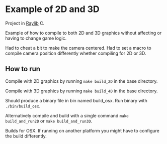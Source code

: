 # Example of 2D and 3D

Project in [Raylib](https://www.raylib.com/) C. 

Example of how to compile to both 2D and 3D graphics without affecting or having to change game logic.

Had to cheat a bit to make the camera centered. Had to set a macro to compile camera position differently whether compiling for 2D or 3D.

## How to run

Compile with 2D graphics by running `make build_2D` in the base directory.

Compile with 3D graphics by running `make build_4D` in the base directory.

Should produce a binary file in bin named build_osx. Run binary with `./bin/build_osx`.

Alternatively compile and build with a single command `make build_and_run2D` or `make build_and_run3D`.

Builds for OSX. If running on another platform you might have to configure the build differently.
